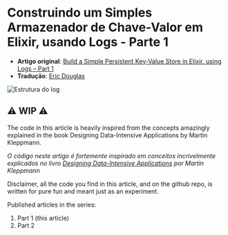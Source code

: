 # Construindo um Simples Armazenador de Chave-Valor em Elixir, usando Logs - Parte 1

* **Artigo original**: [Build a Simple Persistent Key-Value Store in Elixir, using Logs – Part 1](https://www.poeticoding.com/build-a-simple-persistent-key-value-store-in-elixir-using-logs-part-1/)
* **Tradução**: [Eric Douglas](https://github.com/ericdouglas)

![Estrutura do log](https://imgur.com/a/xM6zsZb)

## ⚠ WIP ⚠

The code in this article is heavily inspired from the concepts amazingly explained in the book Designing Data-Intensive Applications by Martin Kleppmann.

*O código neste artigo é fortemente inspirado em conceitos incrivelmente explicados no livro [Designing Data-Intensive Applications](https://dataintensive.net/) por Martin Kleppmann*

Disclaimer, all the code you find in this article, and on the github repo, is written for pure fun and meant just as an experiment.

Published articles in the series:

1. Part 1 (this article)
1. Part 2